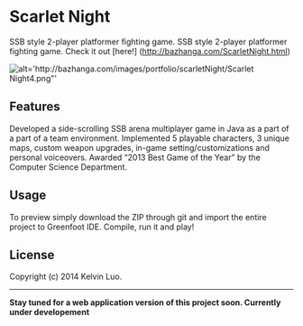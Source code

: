  Scarlet Night
 ===========
 
SSB style 2-player platformer fighting game.
SSB style 2-player platformer fighting game. Check it out [here!] (http://bazhanga.com/ScarletNight.html)
 
 ![alt='http://bazhanga.com/images/portfolio/scarletNight/Scarlet                  Night4.png"'](http://bazhanga.com/images/portfolio/scarletNight/ScarletNight4.png)
 
 Features
 ------------
 
 Developed a side-scrolling SSB arena multiplayer game in Java as a part of a part of a team environment. Implemented 5 playable characters, 3 unique maps, custom weapon upgrades, in-game setting/customizations and personal voiceovers. Awarded “2013 Best Game of the Year” by the Computer Science Department.
 
 Usage
 ------------
 
 To preview simply download the ZIP through git and import the entire project to Greenfoot IDE. Compile, run it and play! 
 
 License
 -------------
 Copyright (c) 2014 Kelvin Luo.
 
 _________________________
 **Stay tuned for a web application version of this project soon. Currently under developement**
